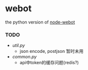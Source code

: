 webot
=====

the python version of [node-webot](https://github.com/node-webot/wechat)



### TODO
- *util.py*
	* json encode, postjson 暂时未用
- *common.py*
	* api中token的缓存问题(redis?)

